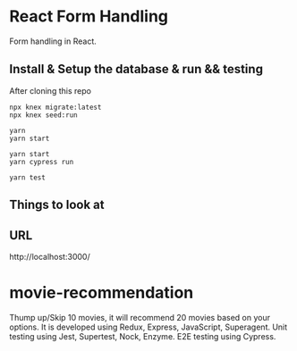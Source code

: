 # React Form Handling

Form handling in React.


## Install & Setup the database & run && testing

After cloning this repo

```set up the database
npx knex migrate:latest
npx knex seed:run
```

```shell
yarn
yarn start
```

```Cypress E2E testing
yarn start
yarn cypress run 
```

```Unit testing
yarn test
```


## Things to look at

URL                                
-----------------------------------
http://localhost:3000/


# movie-recommendation
Thump up/Skip 10 movies, it will recommend 20 movies based on your options.
It is developed using Redux, Express, JavaScript, Superagent.
Unit testing using Jest, Supertest, Nock, Enzyme. 
E2E testing using Cypress.
